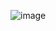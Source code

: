 ![image](https://github.com/ilrexho2011/Project-EULER-Possible-Solutions-Problems-401_to_500/assets/61479363/71ee6f7e-8368-47e8-a0ec-25863c7e60b9)

